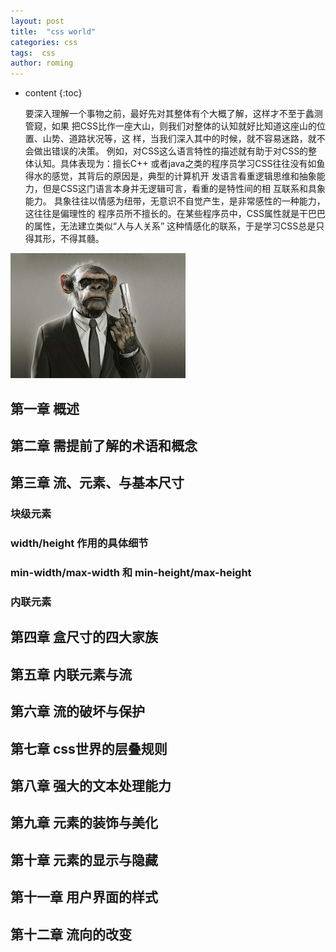```yaml
---
layout: post
title:  "css world"
categories: css
tags:  css
author: roming
---
```


* content
{:toc}

   要深入理解一个事物之前，最好先对其整体有个大概了解，这样才不至于蠡测管窥，如果
把CSS比作一座大山，则我们对整体的认知就好比知道这座山的位置、山势、道路状况等，这
样，当我们深入其中的时候，就不容易迷路，就不会做出错误的决策。
   例如，对CSS这么语言特性的描述就有助于对CSS的整体认知。具体表现为：擅长C++
或者java之类的程序员学习CSS往往没有如鱼得水的感觉，其背后的原因是，典型的计算机开
发语言看重逻辑思维和抽象能力，但是CSS这门语言本身并无逻辑可言，看重的是特性间的相
互联系和具象能力。
   具象往往以情感为纽带，无意识不自觉产生，是非常感性的一种能力，这往往是偏理性的
程序员所不擅长的。在某些程序员中，CSS属性就是干巴巴的属性，无法建立类似“人与人关系”
这种情感化的联系，于是学习CSS总是只得其形，不得其髓。



![](https://raw.githubusercontent.com/luogeger/luogeger.github.io/master/_images/xingxing.jpg)









## 第一章 概述

## 第二章 需提前了解的术语和概念

## 第三章 流、元素、与基本尺寸
### 块级元素
### width/height 作用的具体细节
### min-width/max-width 和 min-height/max-height
### 内联元素

## 第四章 盒尺寸的四大家族

## 第五章 内联元素与流

## 第六章 流的破坏与保护

## 第七章 css世界的层叠规则

## 第八章 强大的文本处理能力

## 第九章 元素的装饰与美化

## 第十章 元素的显示与隐藏

## 第十一章 用户界面的样式

## 第十二章 流向的改变